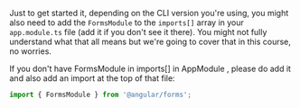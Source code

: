 Just to get started it, depending on the CLI version you're using, you might also need to add the `FormsModule`  to the `imports[]`  array in your `app.module.ts`  file (add it if you don't see it there). You might not fully understand what that all means but we're going to cover that in this course, no worries.

If you don't have FormsModule  in imports[]  in AppModule , please do add it and also add an import at the top of that file:

```js
import { FormsModule } from '@angular/forms';
```
